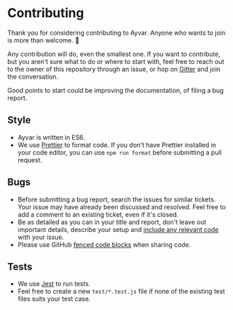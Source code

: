 # Contributing

Thank you for considering contributing to Ayvar. Anyone who wants to join is more than welcome. 🙌

Any contribution will do, even the smallest one. If you want to contribute, but you aren't sure what to do or where to start with, feel free to reach out to the owner of this repository through an issue, or hop on [Gitter](https://gitter.im/ayvarjs/help) and join the conversation.

Good points to start could be improving the documentation, of filing a bug report.

## Style

* Ayvar is written in ES6.
* We use [Prettier](https://github.com/prettier/prettier) to format code. If you don't have Prettier installed in your code editor, you can use `npm run format` before submitting a pull request.

## Bugs

* Before submitting a bug report, search the issues for similar tickets. Your issue may have already been discussed and resolved. Feel free to add a comment to an existing ticket, even if it's closed.
* Be as detailed as you can in your title and report, don't leave out important details, describe your setup and [include any relevant code](https://en.wikipedia.org/wiki/Minimal_Working_Example) with your issue.
* Please use GitHub [fenced code blocks](https://help.github.com/articles/creating-and-highlighting-code-blocks/) when sharing code.

## Tests

* We use [Jest](http://facebook.github.io/jest) to run tests.
* Feel free to create a new `test/*.test.js` file if none of the existing test files suits your test case.
